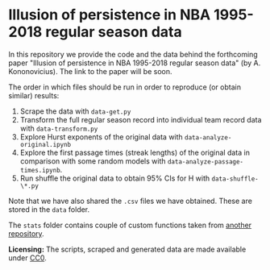 # Illusion of persistence in NBA 1995-2018 regular season data

In this repository we provide the code and the data behind the forthcoming paper
"Illusion of persistence in NBA 1995-2018 regular season data" (by A. Kononovicius).
The link to the paper will be soon.

The order in which files should be run in order to reproduce (or obtain similar)
results:
1. Scrape the data with `data-get.py`
1. Transform the full regular season record into individual team record data
with `data-transform.py`
1. Explore Hurst exponents of the original data with `data-analyze-original.ipynb`
1. Explore the first passage times (streak lengths) of the original data in
comparison with some random models with `data-analyze-passage-times.ipynb`.
1. Run shuffle the original data to obtain 95% CIs for H with `data-shuffle-\*.py`

Note that we have also shared the `.csv` files we have obtained. These are stored
in the `data` folder.

The `stats` folder contains couple of custom functions taken from
[another repository](https://github.com/akononovicius/python-stats).

**Licensing:** The scripts, scraped and generated data are made available under
[CC0](https://creativecommons.org/publicdomain/zero/1.0/).
